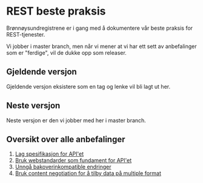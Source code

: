 # REST beste praksis

Brønnøysundregistrene er i gang med å dokumentere vår beste praksis for REST-tjenester.

Vi jobber i master branch, men når vi mener at vi har ett sett av anbefalinger som er "ferdige", vil de dukke opp som releaser.

## Gjeldende versjon
Gjeldende versjon eksistere som en tag og lenke vil bli lagt ut her.

## Neste versjon
Neste versjon er den vi jobber med her i master branch.

## Oversikt over alle anbefalinger
1. [Lag spesifikasjon for API'et](./01_Lag_spesifikasjon_for_APIet.md)
2. [Bruk webstandarder som fundament for API'et](./02_Bruk_webstandarder_som_fundament_for_API_et.md)
3. [Unngå bakoverinkompatible endringer](./03_Unngå_bakoverinkompatible_endringer.md)
4. [Bruk content negotiation for å tilby data på multiple format](./04_Bruk_content_negotiation_for_å_tilby_data_på_ulike_format.md)
